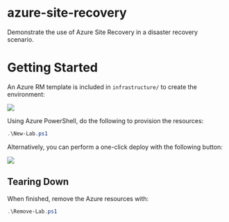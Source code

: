 # azure-site-recovery

Demonstrate the use of Azure Site Recovery in a disaster recovery scenario.

# Getting Started

An Azure RM template is included in `infrastructure/` to create the environment:

<a href="http://armviz.io/#/?load=https%3A%2F%2Fraw.githubusercontent.com%2Flrakai%2Fazure-site-recovery%2Fmaster%2Finfrastructure%2Farm-template.json">
    <img src="https://camo.githubusercontent.com/536ab4f9bc823c2e0ce72fb610aafda57d8c6c12/687474703a2f2f61726d76697a2e696f2f76697375616c697a65627574746f6e2e706e67" data-canonical-src="http://armviz.io/visualizebutton.png" style="max-width:100%;">
</a> 

Using Azure PowerShell, do the following to provision the resources:

```ps1
.\New-Lab.ps1
```

Alternatively, you can perform a one-click deploy with the following button:

<a href="https://portal.azure.com/#create/Microsoft.Template/uri/https%3A%2F%2Fraw.githubusercontent.com%2Flrakai%2Fazure-site-recovery%2Fmaster%2Finfrastructure%2Farm-template.json">
    <img src="https://camo.githubusercontent.com/9285dd3998997a0835869065bb15e5d500475034/687474703a2f2f617a7572656465706c6f792e6e65742f6465706c6f79627574746f6e2e706e67" data-canonical-src="http://azuredeploy.net/deploybutton.png" style="max-width:100%;">
</a>

## Tearing Down

When finished, remove the Azure resources with:

```ps1
.\Remove-Lab.ps1
```
